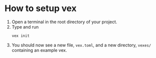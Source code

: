 # How to setup vex

1. Open a terminal in the root directory of your project.
2. Type and run
    ```bash
    vex init
    ```
3. You should now see a new file, `vex.toml`, and a new directory, `vexes/` containing an example vex.
